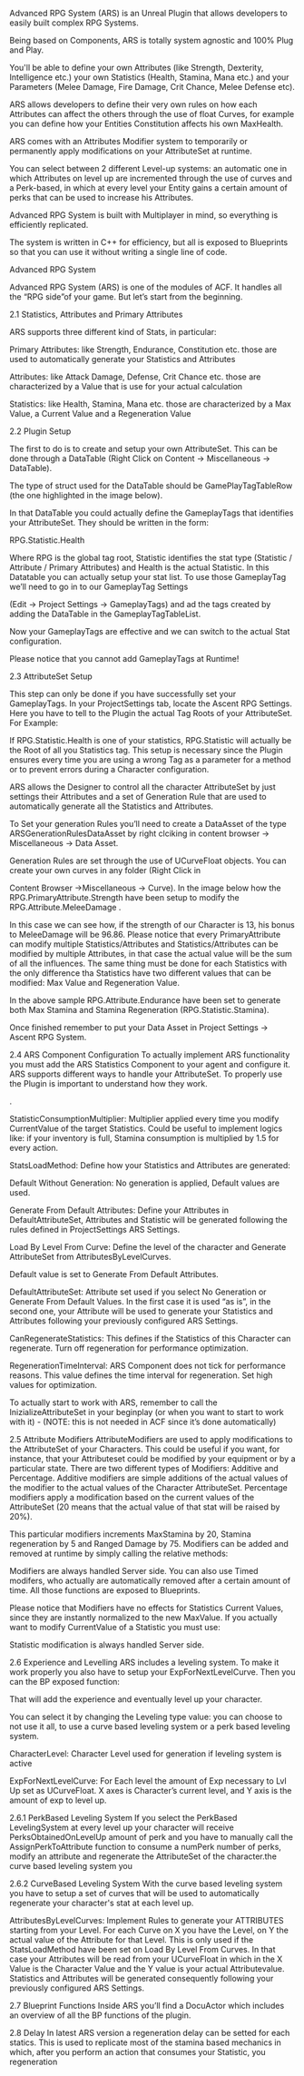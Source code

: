 Advanced RPG System (ARS) is an Unreal Plugin that allows developers to easily built complex RPG Systems.

Being based on Components, ARS is totally system agnostic and 100% Plug and Play.

You'll be able to define your own Attributes (like Strength, Dexterity, Intelligence etc.) your own Statistics (Health, Stamina, Mana etc.) and your Parameters (Melee Damage, Fire Damage, Crit Chance, Melee Defense etc).

ARS allows developers to define their very own rules on how each Attributes can affect the others through the use of float Curves, for example you can define how your Entities Constitution affects his own MaxHealth.

ARS comes with an Attributes Modifier system to temporarily or permanently apply modifications on your AttributeSet at runtime.

You can select between 2 different Level-up systems: an automatic one in which Attributes on level up are incremented through the use of curves and a Perk-based, in which at every level your Entity gains a certain amount of perks that can be used to increase his Attributes.

Advanced RPG System is built with Multiplayer in mind, so everything is efficiently replicated.

The system is written in C++ for efficiency, but all is exposed to Blueprints so that you can use it without writing a single line of code.

Advanced RPG System

Advanced RPG System (ARS) is one of the modules of ACF. It handles all the “RPG side”of your game. But let’s start from the beginning. 



2.1 Statistics, Attributes and Primary Attributes

ARS supports three different kind of Stats, in particular: 

Primary Attributes: like Strength, Endurance, Constitution etc. those are used to automatically generate your Statistics and Attributes

Attributes: like Attack Damage, Defense, Crit Chance etc. those are characterized by a Value that is use for your actual calculation

Statistics: like Health, Stamina, Mana etc. those are characterized by a Max Value, a Current Value and a Regeneration Value





2.2 Plugin Setup

The first to do is to create and setup your own AttributeSet. This can be done through a DataTable (Right Click on Content -> Miscellaneous -> DataTable).

The type of struct used for the DataTable should be GamePlayTagTableRow (the one highlighted in the image below). 

In  that DataTable you could actually define the GameplayTags that identifies your AttributeSet. They should be written in the form:

RPG.Statistic.Health

Where RPG is the global tag root, Statistic identifies the stat type (Statistic / Attribute / Primary Attributes) and Health is the actual Statistic. In this Datatable you can actually setup your stat list. To use those GameplayTag we’ll need to go in to our GameplayTag Settings





(Edit -> Project Settings -> GameplayTags) and ad the tags created by adding the DataTable in the GameplayTagTableList.





Now your GameplayTags are effective and we can switch to the actual Stat configuration.

Please notice that you cannot add GameplayTags at Runtime!



2.3 AttributeSet Setup


This step can only be done if you have successfully set your GameplayTags. In your ProjectSettings tab, locate the Ascent RPG Settings. Here you have to tell to the Plugin the actual Tag Roots of your AttributeSet. For Example: 

If RPG.Statistic.Health is one of your statistics, RPG.Statistic will actually be the Root of all you Statistics tag. This setup is necessary since the Plugin ensures every time you are using a wrong Tag as a parameter for a method or to prevent errors during a Character configuration. 

ARS allows the Designer to control all the character AttributeSet by just settings their Attributes and a set of Generation Rule that are used to automatically generate all the Statistics and Attributes.



To Set your generation Rules you’ll need to create a DataAsset of the type ARSGenerationRulesDataAsset by right clciking in content browser -> Miscellaneous -> Data Asset.





Generation Rules are set through the use of UCurveFloat objects. You can create your own curves in any folder (Right Click in

Content Browser ->Miscellaneous -> Curve). In the image below how the RPG.PrimaryAttribute.Strength have been setup to modify the RPG.Attribute.MeleeDamage . 





In this case we can see how, if the strength of our Character is 13, his bonus to MeleeDamage will be 96.86. Please notice that every PrimaryAttribute can modify multiple Statistics/Attributes and Statistics/Attributes can be modified by multiple Attributes, in that case the actual value will be the sum of all the influences. The same thing must be done for each Statistics with the only difference tha Statistics have two different values that can be modified: Max Value and Regeneration Value.









In the above sample RPG.Attribute.Endurance have been set to generate both Max Stamina and Stamina Regeneration (RPG.Statistic.Stamina).



Once finished remember to put your Data Asset in Project Settings -> Ascent RPG System.





2.4 ARS Component Configuration
To actually implement ARS functionality you must add the ARS Statistics Component to your agent and configure it. ARS supports different ways to handle your AttributeSet. To properly use the Plugin is important to understand how they work.

.



StatisticConsumptionMultiplier: Multiplier applied every time you modify CurrentValue of the target Statistics. Could be useful to implement logics like: if your inventory is full, Stamina consumption is multiplied by 1.5 for every action.



StatsLoadMethod: Define how your Statistics and Attributes are generated: 

Default Without Generation: No generation is applied, Default values are used.

Generate From Default Attributes: Define your Attributes in DefaultAttributeSet, Attributes and Statistic will be generated following the rules defined in ProjectSettings ARS Settings.

Load By Level From Curve: Define the level of the character and Generate AttributeSet from AttributesByLevelCurves. 

Default value is set to Generate From Default Attributes.

DefaultAttributeSet: Attribute set used if you select No Generation or Generate From Default Values. In the first case it is used “as is”, in the second one, your Attribute will be used to generate your Statistics and Attributes following your previously configured ARS Settings.

CanRegenerateStatistics: This defines if the Statistics of this Character can regenerate. Turn off regeneration for performance optimization. 

RegenerationTimeInterval: ARS Component does not tick for performance reasons. This value defines the time interval for regeneration. Set high values for optimization. 

To actually start to work with ARS, remember to call the InizializeAttributeSet in your beginplay (or when you want to start to work with it) - (NOTE: this is not needed in ACF since it’s done automatically)



2.5 Attribute Modifiers
AttributeModifiers are used to apply modifications to the AttributeSet of your Characters. This could be useful if you want, for instance, that your Attributeset could be modified by your equipment or by a particular state. There are two different types of Modifiers: Additive and Percentage. Additive modifiers are simple additions of the actual values of the modifier to the actual values of the Character AttributeSet. Percentage modifiers apply a modification based on the current values of the AttributeSet (20 means that the actual value of that stat will be raised by 20%).

This particular modifiers increments MaxStamina by 20, Stamina regeneration by 5 and Ranged Damage by 75. Modifiers can be added and removed at runtime by simply calling the relative methods:









Modifiers are always handled Server side. You can also use Timed modifers, who actually are automatically removed after a certain amount of time. All those functions are exposed to Blueprints.



Please notice that Modifiers have no effects for Statistics Current Values, since they are instantly normalized to the new MaxValue. If you actually want to modify CurrentValue of a Statistic you must use:



Statistic modification is always handled Server side.

2.6 Experience and Levelling
ARS includes a leveling system. To make it work properly you also have to setup your ExpForNextLevelCurve. Then you can the BP exposed function: 



That will add the experience and eventually level up your character.

 You can select it by changing the Leveling type value: you can choose to not use it all, to use a curve based leveling system or a perk based leveling system. 



CharacterLevel: Character Level used for generation if leveling system is active

ExpForNextLevelCurve:  For Each level the amount of Exp necessary to Lvl Up set as UCurveFloat. X axes is Character’s current level, and Y axis is the amount of exp to level up. 



2.6.1 PerkBased Leveling System
If you select the PerkBased LevelingSystem at every level up your character will receive PerksObtainedOnLevelUp amount of perk and you have to manually call the AssignPerkToAttribute function to consume a numPerk number of perks, modify an attribute and regenerate the AttributeSet of the character.the curve based leveling system you







2.6.2 CurveBased Leveling System
With the curve based leveling system you have to setup a set of curves that will be used to automatically regenerate your character's stat at each level up. 

AttributesByLevelCurves: Implement Rules to generate your ATTRIBUTES starting from your Level. For each Curve on X you have the Level, on Y the actual value of the Attribute for that Level. This is only used if the StatsLoadMethod have been set on Load By Level From Curves. In that case your Attributes will be read from your UCurveFloat in which in the X Value is the Character Value and the Y value is your actual Attributevalue. Statistics and Attributes will be generated consequently following your previously configured ARS Settings.



2.7 Blueprint Functions
Inside ARS you’ll find a DocuActor which includes an overview of all the BP functions of the plugin.



2.8 Delay
In latest ARS version a regeneration delay can be setted for each statics. This is used to replicate most of the stamina based mechanics in which, after you perform an action that consumes your Statistic, you regeneration